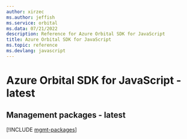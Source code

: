 ```yaml
---
author: xirzec
ms.author: jeffish
ms.service: orbital
ms.data: 07/21/2022
description: Reference for Azure Orbital SDK for JavaScript
title: Azure Orbital SDK for JavaScript
ms.topic: reference
ms.devlang: javascript
---
```

# Azure Orbital SDK for JavaScript - latest

## Management packages - latest
[!INCLUDE [mgmt-packages](orbital-mgmt-index.md)]